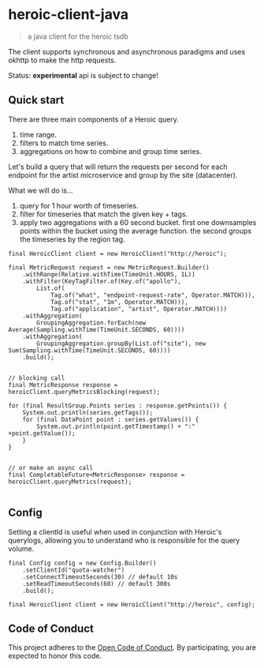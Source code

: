 # heroic-client-java

> a java client for the heroic tsdb

The client supports synchronous and asynchronous paradigms and uses okhttp to make the http requests.

Status: **experimental** api is subject to change!

## Quick start

There are three main components of a Heroic query.

1. time range.
1. filters to match time series.
1. aggregations on how to combine and group time series.


Let's build a query that will return the requests per second for each endpoint for the artist microservice and group by the site (datacenter). 

What we will do is...

1. query for 1 hour worth of timeseries.
1. filter for timeseries that match the given key + tags.
1. apply two aggregations with a 60 second bucket. first one downsamples points within the bucket using the average function. the second groups the timeseries by the region tag.


```
final HeroicClient client = new HeroicClient("http://heroic");

final MetricRequest request = new MetricRequest.Builder()
    .withRange(Relative.withTime(TimeUnit.HOURS, 1L))
    .withFilter(KeyTagFilter.of(Key.of("apollo"),
        List.of(
            Tag.of("what", "endpoint-request-rate", Operator.MATCH))),
            Tag.of("stat", "1m", Operator.MATCH))),
            Tag.of("application", "artist", Operator.MATCH))))
    .withAggregation(
        GroupingAggregation.forEach(new Average(Sampling.withTime(TimeUnit.SECONDS, 60))))
    .withAggregation(
        GroupingAggregation.groupBy(List.of("site"), new Sum(Sampling.withTime(TimeUnit.SECONDS, 60))))
    .build();


// blocking call
final MetricResponse response = heroicClient.queryMetricsBlocking(request);

for (final ResultGroup.Points series : response.getPoints()) {
    System.out.println(series.getTags());
    for (final DataPoint point : series.getValues()) {
        System.out.println(point.getTimestamp() + ":" +point.getValue());
    }
}


// or make an async call
final CompletableFuture<MetricResponse> response = heroicClient.queryMetrics(request);


```



## Config

Setting a clientId is useful when used in conjunction with Heroic's querylogs, allowing you to understand who is responsible for the query volume.

```
final Config config = new Config.Builder()
    .setClientId("quota-watcher") 
    .setConnectTimeoutSeconds(30) // default 10s
    .setReadTimeoutSeconds(60) // default 300s
    .build();

final HeroicClient client = new HeroicClient("http://heroic", config);

```



## Code of Conduct

This project adheres to the [Open Code of Conduct][code-of-conduct]. By 
participating, you are expected to honor this code.


[code-of-conduct]: https://github.com/spotify/code-of-conduct/blob/master/code-of-conduct.md
